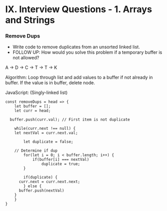 # IX. Interview Questions - 1. Arrays and Strings

### Remove Dups

- Write code to remove duplicates from an unsorted linked list.
- FOLLOW UP: How would you solve this problem if a temporary buffer is not allowed?

A -> D -> C -> T -> T -> K

Algorithm: Loop through list and add values to a buffer if not already in buffer. If the value is in buffer, delete node.

JavaScript:
(Singly-linked list)
```
const removeDups = head => {
	let buffer = [];
	let curr = head;

  buffer.push(curr.val); // First item is not duplicate

	while(curr.next !== null) {
    let nextVal = curr.next.val;

		let duplicate = false;

    // Determine if dup
		for(let i = 0; i < buffer.length; i++) {
			if(buffer[i] === nextVal)
				duplicate = true;
		}
    
		if(duplicate) {
      curr.next = curr.next.next;
		} else {
      buffer.push(nextVal)
    }
	}
}
```